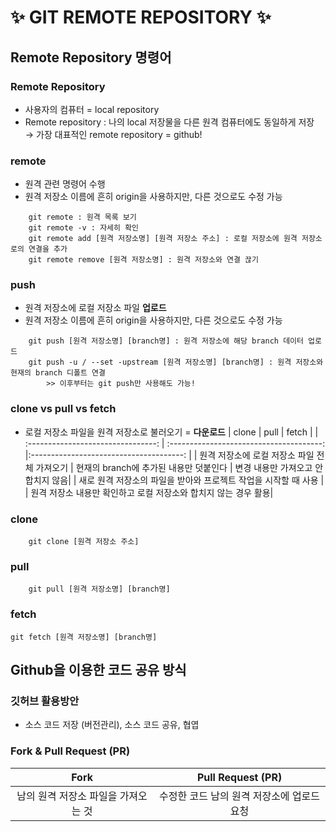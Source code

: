 # ✨ GIT REMOTE REPOSITORY ✨

## **Remote Repository 명령어**

### **Remote Repository**

- 사용자의 컴퓨터 = local repository
- Remote repository : 나의 local 저장물을 다른 원격 컴퓨터에도 동일하게 저장
  <br> &rarr; 가장 대표적인 remote repository = github!

### **remote**

- 원격 관련 명령어 수행
- 원격 저장소 이름에 흔히 origin을 사용하지만, 다른 것으로도 수정 가능

```
    git remote : 원격 목록 보기
    git remote -v : 자세히 확인
    git remote add [원격 저장소명] [원격 저장소 주소] : 로컬 저장소에 원격 저장소로의 연결을 추가
    git remote remove [원격 저장소명] : 원격 저장소와 연결 끊기
```

### **push**

- 원격 저장소에 로컬 저장소 파일 **업로드**
- 원격 저장소 이름에 흔히 origin을 사용하지만, 다른 것으로도 수정 가능

```
    git push [원격 저장소명] [branch명] : 원격 저장소에 해당 branch 데이터 업로드
    git push -u / --set -upstream [원격 저장소명] [branch명] : 원격 저장소와 현재의 branch 디폴트 연결
        >> 이후부터는 git push만 사용해도 가능!
```

### **clone vs pull vs fetch**

- 로컬 저장소 파일을 원격 저장소로 불러오기 = **다운로드**
  | clone | pull | fetch |
  | :--------------------------------: | :--------------------------------------: |:--------------------------------------: |
  | 원격 저장소에 로컬 저장소 파일 전체 가져오기 | 현재의 branch에 추가된 내용만 덧붙인다 | 변경 내용만 가져오고 안 합치지 않음|
  | 새로 원격 저장소의 파일을 받아와 프로젝트 작업을 시작할 때 사용 | | 원격 저장소 내용만 확인하고 로컬 저장소와 합치지 않는 경우 활용|

### **clone**

```
    git clone [원격 저장소 주소]
```

### **pull**

```
    git pull [원격 저장소명] [branch명]
```

### **fetch**

```
git fetch [원격 저장소명] [branch명]
```

## **Github을 이용한 코드 공유 방식**

### **깃허브 활용방안**

- 소스 코드 저장 (버전관리), 소스 코드 공유, 협엽

### **Fork & Pull Request (PR)**

|                Fork                 |             Pull Request (PR)              |
| :---------------------------------: | :----------------------------------------: |
| 남의 원격 저장소 파일을 가져오는 것 | 수정한 코드 남의 원격 저장소에 업로드 요청 |
